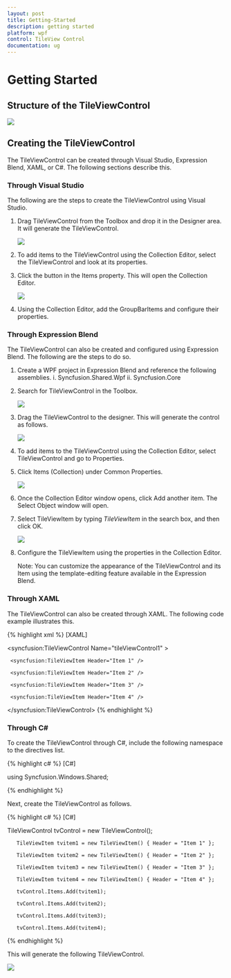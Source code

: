 ```yaml
---
layout: post
title: Getting-Started
description: getting started
platform: wpf
control: TileView Control
documentation: ug
---
```


# Getting Started

## Structure of the TileViewControl



![](Getting-Started_images/Getting-Started_img1.png)





## Creating the TileViewControl

The TileViewControl can be created through Visual Studio, Expression Blend, XAML, or C#. The following sections describe this.

### Through Visual Studio

The following are the steps to create the TileViewControl using Visual Studio.

1. Drag TileViewControl from the Toolbox and drop it in the Designer area. It will generate the TileViewControl. 



     ![](Getting-Started_images/Getting-Started_img2.png)





2. To add items to the TileViewControl using the Collection Editor, select the TileViewControl and look at its properties.
3. Click the button in the Items property. This will open the Collection Editor.



     ![](Getting-Started_images/Getting-Started_img3.png)





4.  Using the Collection Editor, add the GroupBarItems and configure their properties.

### Through Expression Blend


The TileViewControl can also be created and configured using Expression Blend. The following are the steps to do so.



1. Create a WPF project in Expression Blend and reference the following assemblies.
i. Syncfusion.Shared.Wpf
ii. Syncfusion.Core
2. Search for TileViewControl in the Toolbox.



     ![](Getting-Started_images/Getting-Started_img4.png)





3. Drag the TileViewControl to the designer. This will generate the control as follows.



     ![](Getting-Started_images/Getting-Started_img5.png)


4. To add items to the TileViewControl using the Collection Editor, select TileViewControl and go to Properties.
5. Click Items (Collection) under Common Properties.

     ![](Getting-Started_images/Getting-Started_img6.png)



6. Once the Collection Editor window opens, click Add another item. The Select Object window will open. 
7. Select TileViewItem by typing _TileViewItem_ in the search box, and then click OK.





     ![](Getting-Started_images/Getting-Started_img7.png)





8. Configure the TileViewItem using the properties in the Collection Editor.



   Note: You can customize the appearance of the TileViewControl and its Item using the template-editing feature available in the Expression Blend.

### Through XAML

The TileViewControl can also be created through XAML. The following code example illustrates this.

{% highlight xml %}
[XAML]

<syncfusion:TileViewControl Name="tileViewControl1" >

     <syncfusion:TileViewItem Header="Item 1" />

     <syncfusion:TileViewItem Header="Item 2" />

     <syncfusion:TileViewItem Header="Item 3" />

     <syncfusion:TileViewItem Header="Item 4" />

 </syncfusion:TileViewControl>
{% endhighlight %}


### Through C#

To create the TileViewControl through C#, include the following namespace to the directives list.


{% highlight c# %}
[C#]

using Syncfusion.Windows.Shared;

{% endhighlight %}



Next, create the TileViewControl as follows.


{% highlight c# %}
[C#]



TileViewControl tvControl = new TileViewControl();

       TileViewItem tvitem1 = new TileViewItem() { Header = "Item 1" };

       TileViewItem tvitem2 = new TileViewItem() { Header = "Item 2" };

       TileViewItem tvitem3 = new TileViewItem() { Header = "Item 3" };

       TileViewItem tvitem4 = new TileViewItem() { Header = "Item 4" };

       tvControl.Items.Add(tvitem1);

       tvControl.Items.Add(tvitem2);

       tvControl.Items.Add(tvitem3);

       tvControl.Items.Add(tvitem4);
{% endhighlight %}




This will generate the following TileViewControl.



![](Getting-Started_images/Getting-Started_img8.png)



